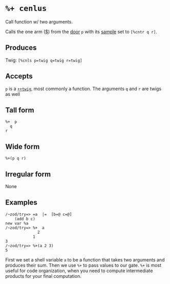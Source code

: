 `%+ cenlus`
===========

Call function w/ two arguments.

Calls the one arm ([$]()) from the [door]() `p` with its [sample]() set to `[%cntr q r]`.


Produces
--------

Twig: `[%cnls p=twig q=twig r=twig]`

Accepts
-------

`p` is a [`++twig`](), most commonly a function. The arguments `q` and `r` are twigs as well

Tall form
---------

    %+  p
      q
    r

Wide form
---------

    %+(p q r)

Irregular form
--------------

None

Examples
--------

    /~zod/try=> =a  |=  [b=@ c=@]
        (add b c)
    new var %a
    /~zod/try=> %+  a
                  2
                1
    3
    /~zod/try=> %+(a 2 3)
    5

First we set a shell variable `a` to be a function that takes two arguments
and produces their sum. Then we use `%+` to pass values to our gate.
`%+` is most useful for code organization, when you need to compute
intermediate products for your final computation.
